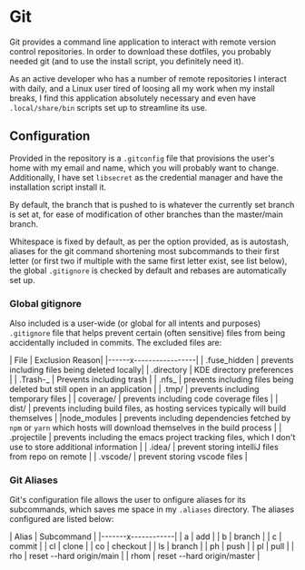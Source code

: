 # Git

Git provides a command line application to interact with remote version control repositories. In order to download these dotfiles, you probably needed git (and to use the install script, you definitely need it).

As an active developer who has a number of remote repositories I interact with daily, and a Linux user tired of loosing all my work when my install breaks, I find this application absolutely necessary and even have `.local/share/bin` scripts set up to streamline its use.

## Configuration

Provided in the repository is a `.gitconfig` file that provisions the user's home with my email and name, which you will probably want to change. Additionally, I have set `libsecret` as the credential manager and have the installation script install it.

By default, the branch that is pushed to is whatever the currently set branch is set at, for ease of modification of other branches than the master/main branch.

Whitespace is fixed by default, as per the option provided, as is autostash, aliases for the git command shortening most subcommands to their first letter (or first two if multiple with the same first letter exist, see list below), the global `.gitignore` is checked by default and rebases are automatically set up.

### Global gitignore

Also included is a user-wide (or global for all intents and purposes) `.gitignore` file that helps prevent certain (often sensitive) files from being accidentally included in commits. The excluded files are:

| File | Exclusion Reason|
|------x-----------------|
| .fuse_hidden | prevents including files being deleted locally|
| .directory | KDE directory preferences |
| .Trash-_ | Prevents including trash |
| .nfs_ | prevents including files being deleted but still open in an application |
| .tmp/ | prevents including temporary files |
| coverage/ | prevents including code coverage files |
| dist/ | prevents including build files, as hosting services typically will build themselves |
|node_modules | prevents including dependencies fetched by `npm` or `yarn` which hosts will download themselves in the build process |
| .projectile | prevents including the emacs project tracking files, which I don't use to store additional information |
| .idea/ | prevent storing intelliJ files from repo on remote |
| .vscode/ | prevent storing vscode files |

### Git Aliases

Git's configuration file allows the user to onfigure aliases for its subcommands, which saves me space in my `.aliases` directory. The aliases configured are listed below:

| Alias | Subcommand |
|-------x------------|
| a | add |
| b | branch |
| c | commit |
| cl | clone |
| co | checkout |
| ls | branch |
| ph | push |
| pl | pull |
| rho | reset --hard origin/main |
| rhom | reset --hard origin/master |
